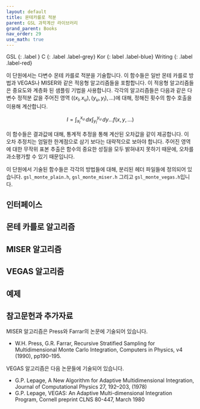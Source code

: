 ```yaml
---
layout: default
title: 몬테카를로 적분
parent: GSL 과학계산 라이브러리
grand_parent: Books
nav_order: 29
use_math: true
---
```


GSL
{: .label }
C
{: .label .label-grey}
Kor
{: label .label-blue}
Writing
{: .label .label-red}

이 단원에서는 다변수 몬테 카를로 적분을 기술합니다. 이 함수들은 일반 몬테 카를로 방법과 VEGAS나 MISER와 같은 적응형 알고리즘들을 포함합니다. 이 적응형 알고리즘들은 중요도와 계층화 된 샘플링 기법을 사용합니다. 각각의 알고리즘들은 다음과 같은 다변수 정적분 값을 주어진 영역 $((x_l,x_u),(y_u,y_l),\dots)$에 대해, 정해진 횟수의 함수 호출을 이용해 계산합니다.

$$ I = \int_{x_l}^{x_u} \, dx \int_{y_l}^{y_u} \, dy \dots f(x,y, \dots)$$

이 함수들은 결과값에 대해, 통계적 추정을 통해 계산된 오차값을 같이 제공합니다. 이 오차 추정치는 엄밀한 한계점으로 삼기 보다는 대략적으로 보아야 합니다. 주어진 영역에 대한 무작위 표본 추출은 함수의 중요한 성질을 모두 밝혀내지 못하기 때문에, 오차를 과소평가할 수 있기 때문입니다.

이 단원에서 기술된 함수들은 각각의 방법들에 대해, 분리된 헤더 파일들에 정의되어 있습니다. `gsl_monte_plain.h`, `gsl_monte_miser.h` 그리고 `gsl_monte_vegas.h`입니다.

## 인터페이스


## 몬테 카를로 알고리즘

## MISER 알고리즘

## VEGAS 알고리즘

## 예제

## 참고문헌과 추가자료

MISER 알고리즘은 Press와 Farrar의 논문에 기술되어 있습니다.

* W.H. Press, G.R. Farrar, Recursive Stratified Sampling for Multidimensional Monte Carlo Integration, Computers in Physics, v4 (1990), pp190–195.

VEGAS 알고리즘은 다음 논문들에 기술되어 있습니다.

* G.P. Lepage, A New Algorithm for Adaptive Multidimensional Integration, Journal of Computational Physics 27, 192–203, (1978)
* G.P. Lepage, VEGAS: An Adaptive Multi-dimensional Integration Program, Cornell preprint CLNS 80-447, March 1980